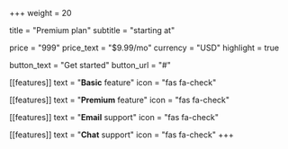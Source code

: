 +++
weight = 20

title = "Premium plan"
subtitle = "starting at"

price = "999"
price_text = "$9.99/mo"
currency = "USD"
highlight = true

button_text = "Get started"
button_url = "#"

[[features]]
  text = "**Basic** feature"
  icon = "fas fa-check"

[[features]]
  text = "**Premium** feature"
  icon = "fas fa-check"

[[features]]
  text = "**Email** support"
  icon = "fas fa-check"

[[features]]
  text = "**Chat** support"
  icon = "fas fa-check"
+++
